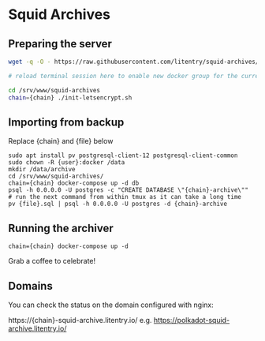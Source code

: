 # Squid Archives

## Preparing the server

```sh
wget -q -O - https://raw.githubusercontent.com/litentry/squid-archives/main/init.sh | bash

# reload terminal session here to enable new docker group for the current user

cd /srv/www/squid-archives
chain={chain} ./init-letsencrypt.sh
```

## Importing from backup

Replace {chain} and {file} below
```shell script
sudo apt install pv postgresql-client-12 postgresql-client-common
sudo chown -R {user}:docker /data
mkdir /data/archive
cd /srv/www/squid-archives/
chain={chain} docker-compose up -d db
psql -h 0.0.0.0 -U postgres -c "CREATE DATABASE \"{chain}-archive\""
# run the next command from within tmux as it can take a long time
pv {file}.sql | psql -h 0.0.0.0 -U postgres -d {chain}-archive
```

## Running the archiver

```shell script
chain={chain} docker-compose up -d
```
Grab a coffee to celebrate! 

## Domains

You can check the status on the domain configured with nginx:

https://{chain}-squid-archive.litentry.io/ e.g. https://polkadot-squid-archive.litentry.io/


